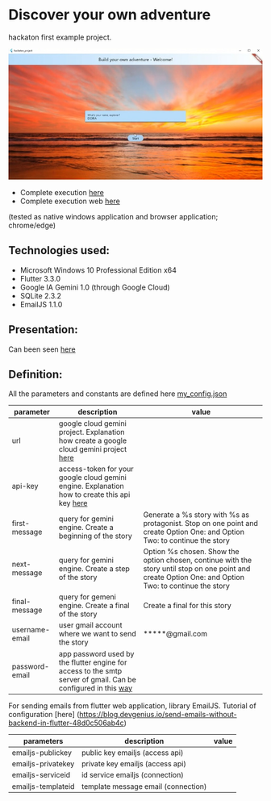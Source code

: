 # Discover your own adventure

hackaton first example project.

![alt text](https://github.com/jeag2002/FlutterExperiments/blob/master/hackaton_project/hackaton_project.jpg?raw=true)

- Complete execution [here](https://youtu.be/7CPZFWzqqBI)
- Complete execution web [here](https://youtu.be/rcHrNrNmHuw)

(tested as native windows application and browser application; chrome/edge)

## Technologies used:

- Microsoft Windows 10 Professional Edition x64
- Flutter 3.3.0
- Google IA Gemini 1.0 (through Google Cloud)
- SQLite 2.3.2
- EmailJS 1.1.0

## Presentation: 

Can been seen [here](ppt/Your_Story_v1.ppt)

## Definition:

All the parameters and constants are defined here [my_config.json](assets/properties/my_config.json)

|parameter|description|value|
|---------|-----------|-----|
|url|google cloud gemini project. Explanation how create a google cloud gemini project [here](https://cloud.google.com/gemini/docs/discover/set-up-gemini)|<google cloud gemini api>|
|api-key|access-token for your google cloud gemini engine. Explanation how to create this api key [here](https://saturncloud.io/blog/how-to-get-an-access-token-from-google-cloud/)|<your gemini api access-token key>|
|first-message|query for gemini engine. Create a beginning of the story|Generate a %s story with %s as protagonist. Stop on one point and create Option One: and Option Two: to continue the story|
|next-message|query for gemini engine. Create a step of the story|Option %s chosen. Show the option chosen, continue with the story until stop on one point and create Option One: and Option Two: to continue the story|
|final-message|query for gemeni engine. Create a final of the story|Create a final for this story|
|username-email|user gmail account where we want to send the story|*****@gmail.com|
|password-email|app password used by the flutter engine for access to the smtp server of gmail. Can be configured in this [way](https://support.google.com/accounts/answer/185833?hl=en)|<password>|

For sending emails from flutter web application, library EmailJS. Tutorial of configuration [here] (https://blog.devgenius.io/send-emails-without-backend-in-flutter-48d0c506ab4c)

|parameters|description|value|
|----------|-----------|-----|
|emailjs-publickey|public key emailjs (access api)|<value public key>|
|emailjs-privatekey|private key emailjs (access api)|<value private key>|
|emailjs-serviceid|id service emailjs (connection)|<service id>|
|emailjs-templateid|template message email (connection)|<template id>|

## Execution:

- Go to project baseline and execute "flutter run"
- Go to build/windows/x64/runner/Debug/ and run "hackaton_project.exe"
